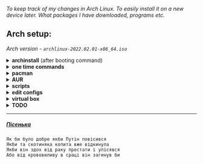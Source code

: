 _To keep track of my changes in Arch Linux. To easily install it on a new device later. What packages I have downloaded, programs etc._
## Arch setup:
_Arch version - `archlinux-2022.02.01-x86_64.iso`_
<details>
  <summary><b>archinstall</b> (after booting command)</summary>
  
* `26` (us)
* `63` (Ukraine)
* `1` (/dev/sda)
* `0` (Wipe all)
* `1` (ext4)
* `Enter` (no encryption)
* `Y` (use swap on zram)
* `incubator` (hostname)
* (enter silly password x2 times)
* `freak` (additional user username)
* (one more password ~ what is the difference?)
* `y` (should this user be a superuser)
* `Enter` (no pre-programmed profile name)
* `0` (pipewire) (TEST - `none`)
* `Enter` (leave blank for default: linux)
* `Enter` (no additional packages)
* `0` (copy ISO network)
* `Europe/Kiev` (timezone)
* `Y` (automatic time synchronization)
* `Enter` (to start installing)
* `Y` (chroot into the newly created installation) (TEST - `N`)
* `exit` (to exit chroot mode)
* `reboot` (to reboot system and go to the Linux world)
  
  [`Pre-installed packages.`](https://github.com/woojiq/dotfiles/blob/master/various/prepack)
</details>

<details>
  <summary><b>one time commands</b></summary>
  
  * `sudo pacman -Syu` (download fresh package database from server and update all packages)
  * `git clone https://github.com/woojiq/dotfiles.git`  
    `source ~/dotfiles/make-simlinks.sh` ~ (swap original dotfiles with mine)
  * `localectl --no-convert set-x11-keymap us,ua pc104 , grp:win_space_toggle_toggle,ctrl:nocaps,terminate:ctrl_alt_bksp` ~ (add Ukr to Xorg and remap ctrl)
</details>

<details>
  <summary><b>pacman</b></summary>
    
  * **vim** ~ (lightweight text-editor to start edit some configs and write bullshit code)
  * **pacman-contrib** ~ (in order to regularly remove old versions of installed packages with `paccache`)  
  * **git** ~ (lol git)
  * **polkit** ~ (use poweroff, reboot without typing 'sudo') [[1]](https://bbs.archlinux.org/viewtopic.php?id=169858&p=2)
  * **tree** ~ (list contents of directories in a tree-like format)
  * **dotnet-sdk** ~ (framework to build c# applications)
  * **base-devel** -> (`All`) ~ (tools needed for building (compiling and linking))
  
  * **xorg-server** ~ (display server)
  * **xorg-xinit** ~ (manually start `Xorg` with `startx`)
  * **i3-gaps** ~ (super-puper windows manager)
  * **i3lock** ~ (simple screen locker)
  * **kitty** ~ (terminal emulator)
  * **nitrogen** -> (`nitrogen <folder>` *to set wallpaper*) ~ (wallpapers setter:))
  * **picom** ~ (transparency in i3)
  * **telegram-desktop** -> (apply [dracula](https://draculatheme.com/telegram) theme) ~ (messenger)
  * **rofi** ~ (application launcher)
  * **ranger** ~ (file manager)
</details>
  
<details>
  <summary><b>AUR</b></summary>
  
  * **google-chrome** -> (apply [dracula](https://chrome.google.com/webstore/detail/dracula-chrome-theme-dark/gfapcejdoghpoidkfodoiiffaaibpaem?hl=en-GB) theme) ~ (browser)
  * **polybar** ~ (awesome status bar)
  * **nerd-fonts-jetbrains-mono** ~ (jetbrains mono with a lot of icons)
  ##### Installation guide
  0. cd ~/AUR
  1. git clone $aur_link
  2. cd $package_name
  3. makepkg -si
</details>

<details>
  <summary><b>scripts</b></summary>
  
  * Create pacman hook - [**remove-old-cache.hook**](https://github.com/woojiq/dotfiles/blob/master/various/remove-old-cache.hook). [[1]](https://bbs.archlinux.org/viewtopic.php?pid=1694743#p1694743) [[2]](https://man.archlinux.org/man/alpm-hooks.5)
</details>

<details>
  <summary><b>edit configs</b></summary>
  
  * **/etc/default/grub**.  
    * `Modify:`   
      *Apply changes*: `sudo grub-mkconfig -o /boot/grub/grub.cfg`  
      [[1]](https://www.gnu.org/software/grub/manual/grub/html_node/Simple-configuration.html) [[2]](https://wiki.archlinux.org/title/GRUB#Generated_grub.cfg)
      ```
      GRUB_TIMEOUT=1
      GRUB_TIMEOUT_STYLE=hidden
      ```
  
  * **/etc/sudoers** (`sudo visudo`).  
    * `Add:` [[1]](https://wiki.archlinux.org/title/sudo#Reduce_the_number_of_times_you_have_to_type_a_password)
      ```
      ## Ask for password every time 'sudo' is entered
      Defaults timestamp_timeout=0
      ```
  
  * **/etc/environment**.  
    * `Add:` [[1]](https://wiki.archlinux.org/title/Environment_variables#Defining_variables) (*reboot* to apply)
      ```
      EDITOR=vim
      ```
  
  * **/etc/vconsole.conf**.  
    * `Add:` [[1]](https://man.archlinux.org/man/vconsole.conf.5) (*reboot* to apply)
      ```
      FONT=cyr-sun16
      KEYMAP_TOGGLE=ua-utf
      ```
  
  * **/usr/share/kbd/keymaps/i386/qwerty**.  
    * `Modify:` [[1]](https://wiki.archlinux.org/title/Linux_console/Keyboard_configuration#Other_examples) (*reboot* to apply)
      * **./us.map.gz**
        `keycode 58 = Control`
      * **./ua-utf.map.gz**
        `keycode 58 = Control`
</details>

<details>
  <summary><b>virtual box</b></summary>
  
  * **setup shared folder** [[read this before]](https://averagelinuxuser.com/virtualbox-shared-folder/)
    * `sudo pacman -S virtualbox-guest-utils`
    * `sudo systemctl enable vboxservice`
    * add `whoami` to `vboxsf` group
    * add shared folder to `virtual box`
</details>

<details>
  <summary><b>TODO</b></summary>
  
  - [ ] Change DNS server to Google Public (or even smth better)
  - [ ] Add `man` to `$PATH`
</details>

<hr />

##### [Пісенька](https://genius.com/Badbok-putins-death-lyrics)

```
Як би було добре якби Путін повісився
Якби та скотиняка копита вже відкинула
Якби він здох від раку простати і упісявся
Або від крововиливу в сраці він загинув би
```
